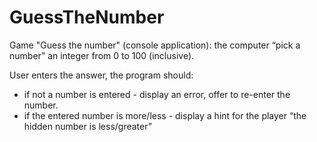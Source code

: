 # GuessTheNumber
Game "Guess the number" (console application):
the computer “pick a number” an integer from 0 to 100 (inclusive).

User enters the answer, the program should:
- if not a number is entered - display an error, offer to re-enter the number.
- if the entered number is more/less - display a hint for the player “the hidden number is less/greater”
